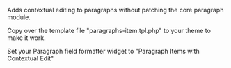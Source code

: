Adds contextual editing to paragraphs without patching the core paragraph module.

Copy over the template file "paragraphs-item.tpl.php" to your theme to make it work.

Set your Paragraph field formatter widget to "Paragraph Items with Contextual Edit"